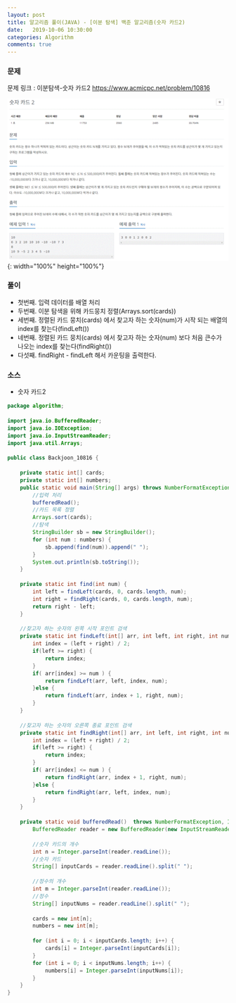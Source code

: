 ```yaml
---
layout: post
title: 알고리즘 풀이(JAVA) - [이분 탐색] 백준 알고리즘(숫자 카드2)
date:   2019-10-06 10:30:00
categories: Algorithm
comments: true 
---
```


### 문제
문제 링크 : 이분탐색-숫자 카드2 <https://www.acmicpc.net/problem/10816>

![이분탐색 숫자 카드2 문제](/img/algorithm/baekjoon_10816.GIF){: width="100%" height="100%"}

### 풀이

- 첫번째. 입력 데이터를 배열 처리
- 두번째. 이분 탐색을 위해 카드뭉치 정렬(Arrays.sort(cards))
- 세번째. 정렬된 카드 뭉치(cards) 에서 찾고자 하는 숫자(num)가 시작 되는 배열의 index를 찾는다(findLeft())
- 네번째. 정렬된 카드 뭉치(cards) 에서 찾고자 하는 숫자(num) 보다 처음 큰수가 나오는 index를 찾는다(findRight())
- 다섯째. findRight - findLeft 해서 카운팅을 출력한다.

### 소스

- 숫자 카드2

```java
package algorithm;

import java.io.BufferedReader;
import java.io.IOException;
import java.io.InputStreamReader;
import java.util.Arrays;

public class Backjoon_10816 {
	
	private static int[] cards;
	private static int[] numbers;
	public static void main(String[] args) throws NumberFormatException, IOException {
		//입력 처리
		bufferedRead();
		//카드 목록 정렬
		Arrays.sort(cards);
		//탐색
		StringBuilder sb = new StringBuilder();
		for (int num : numbers) {
			sb.append(find(num)).append(" ");
		}
		System.out.println(sb.toString());
	}
	
	private static int find(int num) {
		int left = findLeft(cards, 0, cards.length, num);
		int right = findRight(cards, 0, cards.length, num);
		return right - left;
	}
	
	//찾고자 하는 숫자의 왼쪽 시작 포인트 검색
	private static int findLeft(int[] arr, int left, int right, int num) {
		int index = (left + right) / 2;
		if(left >= right) {
			return index;
		}
		if( arr[index] >= num ) {
			return findLeft(arr, left, index, num);
		}else {
			return findLeft(arr, index + 1, right, num);
		}
	}
	
	//찾고자 하는 숫자의 오른쪽 종료 포인트 검색
	private static int findRight(int[] arr, int left, int right, int num) {
		int index = (left + right) / 2;
		if(left >= right) {
			return index;
		}
		if( arr[index] <= num ) {
			return findRight(arr, index + 1, right, num);
		}else {
			return findRight(arr, left, index, num);
		}
	}
	
	private static void bufferedRead()  throws NumberFormatException, IOException {
		BufferedReader reader = new BufferedReader(new InputStreamReader(System.in));
		
		//숫자 카드의 개수
		int n = Integer.parseInt(reader.readLine());
		//숫자 카드
		String[] inputCards = reader.readLine().split(" ");
		
		//정수의 개수
		int m = Integer.parseInt(reader.readLine());
		//정수
		String[] inputNums = reader.readLine().split(" ");
		
		cards = new int[n];
		numbers = new int[m];
		
		for (int i = 0; i < inputCards.length; i++) {
			cards[i] = Integer.parseInt(inputCards[i]);
		}
		for (int i = 0; i < inputNums.length; i++) {
			numbers[i] = Integer.parseInt(inputNums[i]);
		}
	}
}

```